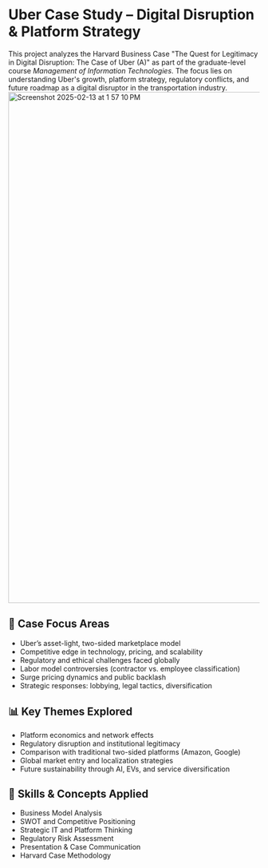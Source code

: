 # Uber Case Study – Digital Disruption & Platform Strategy

This project analyzes the Harvard Business Case "The Quest for Legitimacy in Digital Disruption: The Case of Uber (A)" as part of the graduate-level course *Management of Information Technologies*. The focus lies on understanding Uber's growth, platform strategy, regulatory conflicts, and future roadmap as a digital disruptor in the transportation industry.
<img width="1024" alt="Screenshot 2025-02-13 at 1 57 10 PM" src="https://github.com/user-attachments/assets/9b5ad086-bc7f-49a3-8003-8462d9d2ea23" />
## 📌 Case Focus Areas
- Uber’s asset-light, two-sided marketplace model
- Competitive edge in technology, pricing, and scalability
- Regulatory and ethical challenges faced globally
- Labor model controversies (contractor vs. employee classification)
- Surge pricing dynamics and public backlash
- Strategic responses: lobbying, legal tactics, diversification

## 📊 Key Themes Explored
- Platform economics and network effects
- Regulatory disruption and institutional legitimacy
- Comparison with traditional two-sided platforms (Amazon, Google)
- Global market entry and localization strategies
- Future sustainability through AI, EVs, and service diversification

## 🧰 Skills & Concepts Applied
- Business Model Analysis  
- SWOT and Competitive Positioning  
- Strategic IT and Platform Thinking  
- Regulatory Risk Assessment  
- Presentation & Case Communication  
- Harvard Case Methodology  
